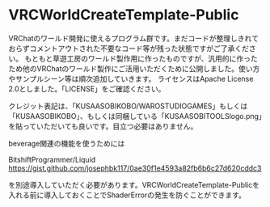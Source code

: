# VRCWorldCreateTemplate-Public
VRChatのワールド開発に使えるプログラム群です。まだコードが整理しきれておらずコメントアウトされた不要なコード等が残った状態ですがご了承ください。
もともと草遊工房のワールド製作用に作ったものですが、汎用的に作ったため他のVRChatのワールド製作にご活用いただくために公開しました。使い方やサンプルシーン等は順次追加していきます。
ライセンスはApache License 2.0としました。「LICENSE」をご確認ください。

クレジット表記は、「KUSAASOBIKOBO/WAROSTUDIOGAMES」もしくは「KUSAASOBIKOBO」、もしくは同梱している「KUSAASOBITOOLSlogo.png」を貼っていただいても良いです。目立つ必要はありません。

beverage関連の機能を使うためには

BitshiftProgrammer/Liquid
https://gist.github.com/josephbk117/0ae30f1e4593a82fb6b6c27d620cddc3

を別途導入していただく必要があります。VRCWorldCreateTemplate-Publicを入れる前に導入しておくことでShaderErrorの発生を防ぐことができます。
